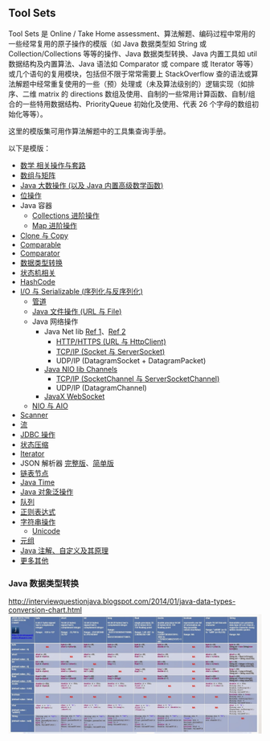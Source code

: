## Tool Sets
  
Tool Sets 是 Online / Take Home assessment、算法解题、编码过程中常用的一些经常复用的原子操作的模版（如 Java 数据类型如 String 或 Collection/Collections 等等的操作、Java 数据类型转换、Java 内置工具如 util 数据结构及内置算法、Java 语法如 Comparator 或 compare 或 Iterator 等等）或几个语句的复用模块，包括但不限于常常需要上 StackOverflow 查的语法或算法解题中经常重复使用的一些（预）处理或（未及算法级别的）逻辑实现（如排序、二维 matrix 的 directions 数组及使用、自制的一些常用计算函数、自制/组合的一些特用数据结构、PriorityQueue 初始化及使用、代表 26 个字母的数组初始化等等）。  
  
这里的模版集可用作算法解题中的工具集查询手册。  
  
以下是模版：  
* [数学 相关操作与套路](./Math.java)
* [数组与矩阵](./Arrays(Matrix).java)
* [Java 大数操作 (以及 Java 内置高级数学函数)](./BigNumber.java)
* [位操作](./Bitwise.java)
* Java 容器
  * [Collections 进阶操作](./Collections.java)
  * [Map 进阶操作](./Map.java)
* [Clone 与 Copy](./Clone(Copy).java)
* [Comparable](./Comparable.java)
* [Comparator](./Comparator.java)
* [数据类型转换](./DataTypeConversion.java)
* [状态机相关](./FSM(DFA).java)
* [HashCode](./HashCode.java)
* [I/O 与 Serializable (序列化与反序列化)](./IO(Serializable).java)
  * [管道](./Pipe.java)
  * [Java 文件操作 (URL 与 File)](./File.java)
  * Java 网络操作
    * Java Net lib [Ref 1](https://jenkov.com/tutorials/java-networking/index.html)、[Ref 2](https://www.cnblogs.com/czwbig/p/10018118.html)
      * [HTTP/HTTPS (URL 与 HttpClient)](./HTTP.java)
      * [TCP/IP (Socket 与 ServerSocket)](./TCP.java)
      * UDP/IP (DatagramSocket + DatagramPacket)
    * [Java NIO lib Channels](https://jenkov.com/tutorials/java-nio/channels.html)
      * [TCP/IP (SocketChannel 与 ServerSocketChannel)](./TCP.java)
      * UDP/IP (DatagramChannel)
    * [JavaX WebSocket](./WebSocket.java)
  * [NIO 与 AIO](./NIO.java)
* [Scanner](./Scanner.java)
* [流](./Stream.java)
* [JDBC 操作](./JDBC.java)
* [状态压缩](./StateCompression.java)
* [Iterator](./Iterator.java)
* JSON 解析器 [完整版](./JSONParser.java)、[简单版](./../Other%20Practices/nested%20data/Solution.java)
* [链表节点](./LinkedListNode.java)
* [Java Time](./Time.java)
* [Java 对象泛操作](./Object.java)
* [队列](./Queue.java)
* [正则表达式](./Regex.java)
* [字符串操作](./String.java)
  * [Unicode](./Unicode.java)
* [元组](./Tuple.java)
* [Java 注解、自定义及其原理](./Annotation.java)
* [更多其他](../Program%20Languages%20Features/README.md)
  
### Java 数据类型转换
http://interviewquestionjava.blogspot.com/2014/01/java-data-types-conversion-chart.html  
![](./Java%20Data%20Type%20Conversion%20Chart.jpeg)  
